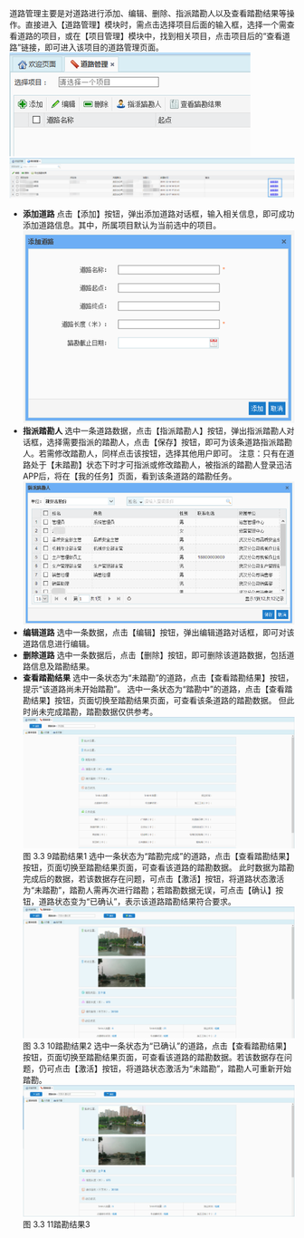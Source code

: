 道路管理主要是对道路进行添加、编辑、删除、指派踏勘人以及查看踏勘结果等操作。直接进入【道路管理】模块时，需点击选择项目后面的输入框，选择一个需查看道路的项目，或在【项目管理】模块中，找到相关项目，点击项目后的“查看道路”链接，即可进入该项目的道路管理页面。
![](image/3.35.png)
![](image/3.36.png)
* **添加道路**
点击【添加】按钮，弹出添加道路对话框，输入相关信息，即可成功添加道路信息。其中，所属项目默认为当前选中的项目。
![](image/3.37.png)
* **指派踏勘人**
选中一条道路数据，点击【指派踏勘人】按钮，弹出指派踏勘人对话框，选择需要指派的踏勘人，点击【保存】按钮，即可为该条道路指派踏勘人。若需修改踏勘人，同样点击该按钮，选择其他用户即可。
注意：只有在道路处于【未踏勘】状态下时才可指派或修改踏勘人，被指派的踏勘人登录迅洁APP后，将在【我的任务】页面，看到该条道路的踏勘任务。
![](image/3.38.png)
* **编辑道路**
选中一条数据，点击【编辑】按钮，弹出编辑道路对话框，即可对该道路信息进行编辑。
* **删除道路**
选中一条数据后，点击【删除】按钮，即可删除该道路数据，包括道路信息及踏勘结果。
* **查看踏勘结果**
选中一条状态为“未踏勘”的道路，点击【查看踏勘结果】按钮，提示“该道路尚未开始踏勘”。
选中一条状态为“踏勘中”的道路，点击【查看踏勘结果】按钮，页面切换至踏勘结果页面，可查看该条道路的踏勘数据。
但此时尚未完成踏勘，踏勘数据仅供参考。
![](image/3.39.png)
图 3.3 9踏勘结果1
选中一条状态为“踏勘完成”的道路，点击【查看踏勘结果】按钮，页面切换至踏勘结果页面，可查看该道路的踏勘数据。
此时数据为踏勘完成后的数据，若该数据存在问题，可点击【激活】按钮，将道路状态激活为“未踏勘”，踏勘人需再次进行踏勘；若踏勘数据无误，可点击【确认】按钮，道路状态变为“已确认”，表示该道路踏勘结果符合要求。
![](image/3.310.png)
图 3.3 10踏勘结果2
选中一条状态为“已确认”的道路，点击【查看踏勘结果】按钮，页面切换至踏勘结果页面，可查看该道路的踏勘数据。若该数据存在问题，仍可点击【激活】按钮，将道路状态激活为“未踏勘”，踏勘人可重新开始踏勘。
![](image/3.311.png)
图 3.3 11踏勘结果3
